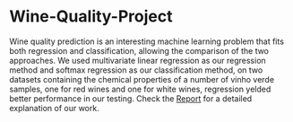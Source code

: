 # Wine-Quality-Project

Wine quality prediction is an interesting machine learning problem that fits both regression and classification, allowing the comparison of the two approaches. We used multivariate linear regression as our regression method and softmax regression as our classification method, on two datasets containing the chemical properties of a number of vinho verde samples, one for red wines and one for white wines, regression yelded better performance in our testing.
Check the [Report](https://github.com/SimoneChieppa/Wine-Quality-Project/blob/main/FDS_Project_Report.pdf) for a detailed explanation of our work.
